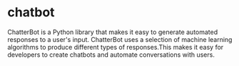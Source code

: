 # chatbot
ChatterBot is a Python library that makes it easy to generate automated responses to a user's input. ChatterBot uses a selection of machine learning algorithms to produce different types of responses.This makes it easy for developers to create chatbots and automate conversations with users.
